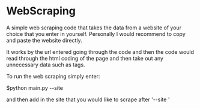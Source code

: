 # WebScraping


A simple web scraping code that takes the data from a website of your choice that you enter in yourself. 
Personally I would recommend to copy and paste the website directly.

It works by the url entered going through the code and then the code would read through the html coding of the page and then take out any unnecessary data such as tags. 


To run the web scraping simply enter:

$python main.py --site 

and then add in the site that you would like to scrape after '--site '


